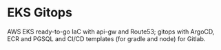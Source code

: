 # EKS Gitops
AWS EKS ready-to-go IaC with api-gw and Route53; gitops with ArgoCD, ECR and PGSQL and CI/CD templates (for gradle and node) for Gitlab.
